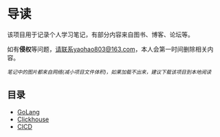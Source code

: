 #  导读

该项目用于记录个人学习笔记，有部分内容来自图书、博客、论坛等。

如有**侵权**等问题，请联系yaohao803@163.com，本人会第一时间删除相关内容。

*<small>笔记中的图片都来自网络(减小项目文件体积)，如果加载不出来，建议下载该项目到本地阅读</small>*

## 目录

* [GoLang](/golang/README)
* [Clickhouse](/clickhouse/README)
* [CICD](cicd/README)